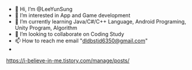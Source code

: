 - 👋 Hi, I’m @LeeYunSung
- 👀 I’m interested in App and Game development
- 🌱 I’m currently learning Java/C#/C++ Language, Android Programing, Unity Program, Algorithm
- 💞️ I’m looking to collaborate on Coding Study
- 📫 How to reach me email "dldbstjd6350@gmail.com"
- 
https://i-believe-in-me.tistory.com/manage/posts/
